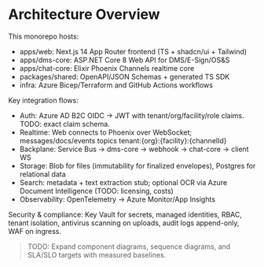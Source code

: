 # Architecture Overview

This monorepo hosts:

- apps/web: Next.js 14 App Router frontend (TS + shadcn/ui + Tailwind)
- apps/dms-core: ASP.NET Core 8 Web API for DMS/E-Sign/OS&S
- apps/chat-core: Elixir Phoenix Channels realtime core
- packages/shared: OpenAPI/JSON Schemas + generated TS SDK
- infra: Azure Bicep/Terraform and GitHub Actions workflows

Key integration flows:

- Auth: Azure AD B2C OIDC -> JWT with tenant/org/facility/role claims. TODO: exact claim schema.
- Realtime: Web connects to Phoenix over WebSocket; messages/docs/events topics tenant:{org}:{facility}:{channelId}
- Backplane: Service Bus -> dms-core -> webhook -> chat-core -> client WS
- Storage: Blob for files (immutability for finalized envelopes), Postgres for relational data
- Search: metadata + text extraction stub; optional OCR via Azure Document Intelligence (TODO: licensing, costs)
- Observability: OpenTelemetry -> Azure Monitor/App Insights

Security & compliance: Key Vault for secrets, managed identities, RBAC, tenant isolation, antivirus scanning on uploads, audit logs append-only, WAF on ingress.

> TODO: Expand component diagrams, sequence diagrams, and SLA/SLO targets with measured baselines.
